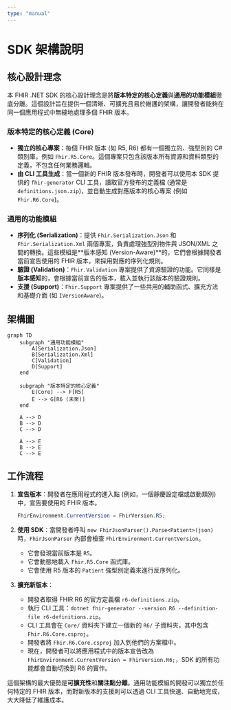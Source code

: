 ```yaml
---
type: "manual"
---
```


# SDK 架構說明

## 核心設計理念

本 FHIR .NET SDK 的核心設計理念是將**版本特定的核心定義**與**通用的功能模組**徹底分離。這個設計旨在提供一個清晰、可擴充且易於維護的架構，讓開發者能夠在同一個應用程式中無縫地處理多個 FHIR 版本。

### 版本特定的核心定義 (Core)

- **獨立的核心專案**：每個 FHIR 版本 (如 R5, R6) 都有一個獨立的、強型別的 C# 類別庫，例如 `Fhir.R5.Core`。這個專案只包含該版本所有資源和資料類型的定義，不包含任何業務邏輯。
- **由 CLI 工具生成**：當一個新的 FHIR 版本發布時，開發者可以使用本 SDK 提供的 `fhir-generator` CLI 工具，讀取官方發布的定義檔 (通常是 `definitions.json.zip`)，並自動生成對應版本的核心專案 (例如 `Fhir.R6.Core`)。

### 通用的功能模組

- **序列化 (Serialization)**：提供 `Fhir.Serialization.Json` 和 `Fhir.Serialization.Xml` 兩個專案，負責處理強型別物件與 JSON/XML 之間的轉換。這些模組是**版本感知 (Version-Aware)**的，它們會根據開發者當前宣告使用的 FHIR 版本，來採用對應的序列化規則。
- **驗證 (Validation)**：`Fhir.Validation` 專案提供了資源驗證的功能。它同樣是**版本感知**的，會根據當前宣告的版本，載入並執行該版本的驗證規則。
- **支援 (Support)**：`Fhir.Support` 專案提供了一些共用的輔助函式、擴充方法和基礎介面 (如 `IVersionAware`)。

## 架構圖

```mermaid
graph TD
    subgraph "通用功能模組"
        A[Serialization.Json]
        B[Serialization.Xml]
        C[Validation]
        D[Support]
    end

    subgraph "版本特定的核心定義"
        E(Core) --> F[R5]
        E --> G[R6 (未來)]
    end

    A --> D
    B --> D
    C --> D

    A --> E
    B --> E
    C --> E
```

## 工作流程

1.  **宣告版本**：開發者在應用程式的進入點 (例如，一個靜慶設定檔或啟動類別) 中，宣告要使用的 FHIR 版本。
    ```csharp
    FhirEnvironment.CurrentVersion = FhirVersion.R5;
    ```

2.  **使用 SDK**：當開發者呼叫 `new FhirJsonParser().Parse<Patient>(json)` 時，`FhirJsonParser` 內部會檢查 `FhirEnvironment.CurrentVersion`。
    - 它會發現當前版本是 `R5`。
    - 它會動態地載入 `Fhir.R5.Core` 函式庫。
    - 它會使用 R5 版本的 `Patient` 強型別定義來進行反序列化。

3.  **擴充新版本**：
    - 開發者取得 FHIR R6 的官方定義檔 `r6-definitions.zip`。
    - 執行 CLI 工具：`dotnet fhir-generator --version R6 --definition-file r6-definitions.zip`。
    - CLI 工具會在 `Core/` 資料夾下建立一個新的 `R6/` 子資料夾，其中包含 `Fhir.R6.Core.csproj`。
    - 開發者將 `Fhir.R6.Core.csproj` 加入到他們的方案檔中。
    - 現在，開發者可以將應用程式中的版本宣告改為 `FhirEnvironment.CurrentVersion = FhirVersion.R6;`，SDK 的所有功能都會自動切換到 R6 的實作。

這個架構的最大優勢是**可擴充性**和**關注點分離**。通用功能模組的開發可以獨立於任何特定的 FHIR 版本，而對新版本的支援則可以透過 CLI 工具快速、自動地完成，大大降低了維護成本。
